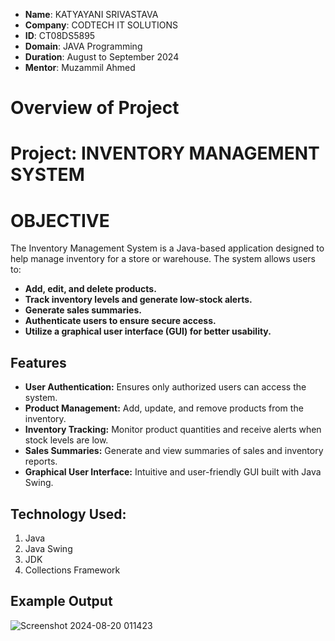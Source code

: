 - **Name**: KATYAYANI SRIVASTAVA
- **Company**: CODTECH IT SOLUTIONS
- **ID**: CT08DS5895
- **Domain**: JAVA Programming
- **Duration**: August to September 2024
- **Mentor**: Muzammil Ahmed

# Overview of Project
# Project: INVENTORY MANAGEMENT SYSTEM

# OBJECTIVE

The Inventory Management System is a Java-based application designed to help manage inventory for a store or warehouse. The system allows users to:

- **Add, edit, and delete products.**
- **Track inventory levels and generate low-stock alerts.**
- **Generate sales summaries.**
- **Authenticate users to ensure secure access.**
- **Utilize a graphical user interface (GUI) for better usability.**

## Features

- **User Authentication:** Ensures only authorized users can access the system.
- **Product Management:** Add, update, and remove products from the inventory.
- **Inventory Tracking:** Monitor product quantities and receive alerts when stock levels are low.
- **Sales Summaries:** Generate and view summaries of sales and inventory reports.
- **Graphical User Interface:** Intuitive and user-friendly GUI built with Java Swing.

## Technology Used:
1) Java
2) Java Swing
3) JDK
4) Collections Framework


## Example Output
![Screenshot 2024-08-20 011423](https://github.com/user-attachments/assets/abb887bc-26dd-4719-9be4-7b612d83367f)

